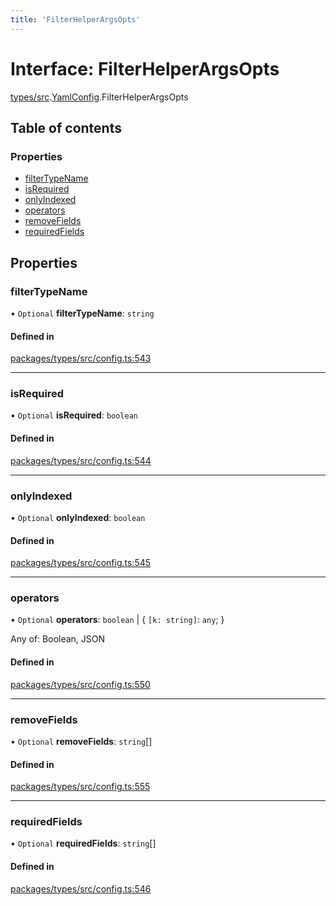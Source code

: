 ```yaml
---
title: 'FilterHelperArgsOpts'
---
```


# Interface: FilterHelperArgsOpts

[types/src](../modules/types_src).[YamlConfig](../modules/types_src.YamlConfig).FilterHelperArgsOpts

## Table of contents

### Properties

- [filterTypeName](types_src.YamlConfig.FilterHelperArgsOpts#filtertypename)
- [isRequired](types_src.YamlConfig.FilterHelperArgsOpts#isrequired)
- [onlyIndexed](types_src.YamlConfig.FilterHelperArgsOpts#onlyindexed)
- [operators](types_src.YamlConfig.FilterHelperArgsOpts#operators)
- [removeFields](types_src.YamlConfig.FilterHelperArgsOpts#removefields)
- [requiredFields](types_src.YamlConfig.FilterHelperArgsOpts#requiredfields)

## Properties

### filterTypeName

• `Optional` **filterTypeName**: `string`

#### Defined in

[packages/types/src/config.ts:543](https://github.com/Urigo/graphql-mesh/blob/master/packages/types/src/config.ts#L543)

___

### isRequired

• `Optional` **isRequired**: `boolean`

#### Defined in

[packages/types/src/config.ts:544](https://github.com/Urigo/graphql-mesh/blob/master/packages/types/src/config.ts#L544)

___

### onlyIndexed

• `Optional` **onlyIndexed**: `boolean`

#### Defined in

[packages/types/src/config.ts:545](https://github.com/Urigo/graphql-mesh/blob/master/packages/types/src/config.ts#L545)

___

### operators

• `Optional` **operators**: `boolean` | \{ `[k: string]`: `any`;  }

Any of: Boolean, JSON

#### Defined in

[packages/types/src/config.ts:550](https://github.com/Urigo/graphql-mesh/blob/master/packages/types/src/config.ts#L550)

___

### removeFields

• `Optional` **removeFields**: `string`[]

#### Defined in

[packages/types/src/config.ts:555](https://github.com/Urigo/graphql-mesh/blob/master/packages/types/src/config.ts#L555)

___

### requiredFields

• `Optional` **requiredFields**: `string`[]

#### Defined in

[packages/types/src/config.ts:546](https://github.com/Urigo/graphql-mesh/blob/master/packages/types/src/config.ts#L546)
